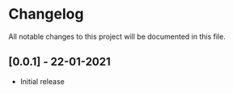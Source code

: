 # Changelog

All notable changes to this project will be documented in this file.

## [0.0.1] - 22-01-2021

- Initial release
